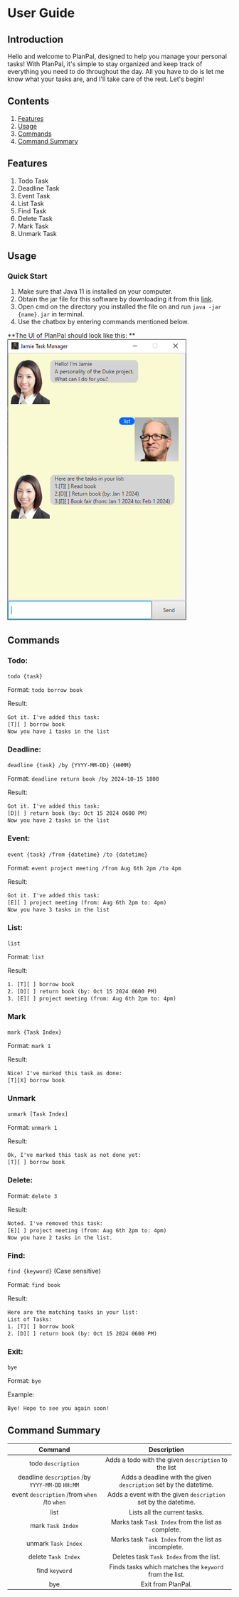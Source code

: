 # User Guide

## Introduction

Hello and welcome to PlanPal, designed to help you manage your personal tasks!
With PlanPal, it's simple to stay organized and keep track of everything you need to do throughout the day.
All you have to do is let me know what your tasks are, and I'll take care of the rest. Let's begin!

## Contents

1. [Features](#features)
2. [Usage](#usage)
3. [Commands](#commands)
4. [Command Summary](#command-summary)

## Features

1. Todo Task
2. Deadline Task
3. Event Task
4. List Task
5. Find Task
6. Delete Task
7. Mark Task
8. Unmark Task

## Usage

### Quick Start

1. Make sure that Java 11 is installed on your computer.
2. Obtain the jar file for this software by downloading it from this [link](https://github.com/pzaiming/ip/releases).
3. Open cmd on the directory you installed the file on and run `java -jar {name}.jar` in terminal.
4. Use the chatbox by entering commands mentioned below.

**The UI of PlanPal should look like this: **
![Ui.png](Ui.png)

## Commands

### Todo:

`todo {task}`

Format: `todo borrow book`

Result:

```
Got it. I've added this task:
[T][ ] borrow book
Now you have 1 tasks in the list
```

### Deadline:

`deadline {task} /by {YYYY-MM-DD} {HHMM}`

Format: `deadline return book /by 2024-10-15 1800`

Result:

```
Got it. I've added this task:
[D][ ] return book (by: Oct 15 2024 0600 PM)
Now you have 2 tasks in the list
```

### Event:

`event {task} /from {datetime} /to {datetime}`

Format: `event project meeting /from Aug 6th 2pm /to 4pm`

Result:

```
Got it. I've added this task:
[E][ ] project meeting (from: Aug 6th 2pm to: 4pm)
Now you have 3 tasks in the list
```

### List:

`list`

Format: `list`

Result:

```
1. [T][ ] borrow book
2. [D][ ] return book (by: Oct 15 2024 0600 PM)
3. [E][ ] project meeting (from: Aug 6th 2pm to: 4pm)
```

### Mark

`mark {Task Index}`

Format: `mark 1`

Result:

```
Nice! I've marked this task as done:
[T][X] borrow book
```

### Unmark

`unmark [Task Index]`

Format: `unmark 1`

Result:

```
Ok, I've marked this task as not done yet:
[T][ ] borrow book
```

### Delete:

Format: `delete 3`

Result:

```
Noted. I've removed this task: 
[E][ ] project meeting (from: Aug 6th 2pm to: 4pm)
Now you have 2 tasks in the list.
```

### Find:

`find {keyword}` (Case sensitive)

Format: `find book`

Result:

```
Here are the matching tasks in your list: 
List of Tasks: 
1. [T][ ] borrow book
2. [D][ ] return book (by: Oct 15 2024 0600 PM)
```

### Exit:

`bye`

Format: `bye`

Example:

```
Bye! Hope to see you again soon!
```

## Command Summary

|                     Command                     |                            Description                            |
|:-----------------------------------------------:|:-----------------------------------------------------------------:|
|               todo `description`                |       Adds a todo with the given `description` to the list        |
| deadline `description` /by `YYYY-MM-DD` `HH:MM` | Adds a deadline with the given `description` set by the datetime. |
|   event `description` /from `when` /to `when`   |  Adds a event with the given `description` set by the datetime.   |
|                      list                       |                   Lists all the current tasks.                    |
|                mark `Task Index`                |        Marks task `Task Index` from the list as complete.         |
|               unmark `Task Index`               |       Marks task `Task Index` from the list as incomplete.        |
|               delete `Task Index`               |             Deletes task `Task Index` from the list.              |
|                 find `keyword`                  |      Finds tasks which matches the `keyword` from the list.       |
|                       bye                       |                        Exit from PlanPal.                         |
